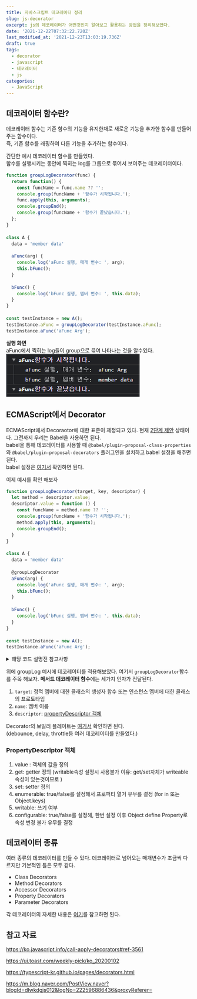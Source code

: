 ```yaml
---
title: 자바스크립트 데코레이터 정리
slug: js-decorator
excerpt: js의 데코레이터가 어떤것인지 알아보고 활용하는 방법을 정리해보았다.
date: '2021-12-22T07:32:22.720Z'
last_modified_at: '2021-12-23T13:03:19.736Z'
draft: true
tags:
  - decorator
  - javascript
  - 데코레이터
  - js
categories:
  - JavaScript
---
```


## 데코레이터 함수란?

데코레이터 함수는 기존 함수의 기능을 유지한채로 새로운 기능을 추가한 함수를 만들어주는 함수이다.  
즉, 기존 함수를 래핑하여 다른 기능을 추가하는 함수이다.  

간단한 예시 데코레이터 함수를 만들었다.  
함수를 실행시키는 동안에 찍히는 log를 그룹으로 묶어서 보여주는 데코레이터이다.

```js
function groupLogDecorator(func) {
  return function() {
    const funcName = func.name ?? '';
    console.group(funcName + '함수가 시작됩니다.');
    func.apply(this, arguments);
    console.groupEnd();
    console.group(funcName + '함수가 끝났습니다.');
  };
}

class A {
  data = 'member data'

  aFunc(arg) {
    console.log('aFunc 실행, 매개 변수: ', arg);
    this.bFunc();
  }

  bFunc() {
    console.log('bFunc 실행, 멤버 변수: ', this.data);
  }
}

const testInstance = new A();
testInstance.aFunc = groupLogDecorator(testInstance.aFunc);
testInstance.aFunc('aFunc Arg');
```

**실행 화면**  
aFunc에서 찍히는 log들이 group으로 묶여 나타나는 것을 알수있다.  
![실행화면](/assets/image/2021-12-22-js-decorator/20211222_172915.png)

## ECMAScript에서 Decorator

ECMAScript에서 Decoraotor에 대한 표준이 제정되고 있다.
현재 [2단계 제안](https://github.com/tc39/proposal-decorators) 상태이다. 그전까지 우리는 Babel을 사용하면 된다.  
babel을 통해 데코레이터를 사용할 때 `@babel/plugin-proposal-class-properties`와 `@babel/plugin-proposal-decorators` 플러그인을 설치하고 babel 설정을 해주면 된다.  
babel 설정은 [여기서](https://github.com/etch-cure/decorator_boilerplate/blob/main/.babelrc) 확인하면 된다.

이제 예시를 확인 해보자

```js
function groupLogDecorator(target, key, descriptor) {
  let method = descriptor.value;
  descriptor.value = function () {
    const funcName = method.name ?? '';
    console.group(funcName + '함수가 시작됩니다.');
    method.apply(this, arguments);
    console.groupEnd();
  }
}

class A {
  data = 'member data'

  @groupLogDecorator
  aFunc(arg) {
    console.log('aFunc 실행, 매개 변수: ', arg);
    this.bFunc();
  }

  bFunc() {
    console.log('bFunc 실행, 멤버 변수: ', this.data);
  }
}

const testInstance = new A();
testInstance.aFunc('aFunc Arg');
```

<details>
<summary>해당 코드 설명전 참고사항</summary>
<div markdown="1">
- [arguments 객체](https://developer.mozilla.org/ko/docs/Web/JavaScript/Reference/Functions/arguments)
- [Nullish coalescing operator](https://developer.mozilla.org/ko/docs/Web/JavaScript/Reference/Operators/Nullish_coalescing_operator)
</div>
</details>

위에 groupLog 예시에 데코레이터를 적용해보았다.
여기서 `groupLogDecorator`함수를 주목 해보자.
**메서드 데코레이터 함수**에는 세가지 인자가 전달된다.

1. `target`: 정적 멤버에 대한 클래스의 생성자 함수 또는 인스턴스 멤버에 대한 클래스의 프로토타입
2. `name`: 멤버 이름
3. `descriptor`: [propertyDescriptor 객체](#propertydescriptor-객체)

Decorator의 보일러 플레이트는 [여기서](https://github.com/etch-cure/decorator_boilerplate) 확인하면 된다.  
(debounce, delay, throttle등 여러 데코레이터를 만들었다.)

### PropertyDescriptor 객체

1. value : 객체의 값을 정의
2. get:  getter 정의 (writable속성 설정시 사용불가 이유: get/set자체가 writeable 속성이 있는것이므로 )
3. set:  setter 정의
4. enumerable: true/false를 설정해서 프로퍼티 열거 유무를 결정 (for in 또는 Object.keys)
5. writable: 쓰기 여부
6. configurable: true/false를 설정해, 한번 설정 이후 Object define Property로 속성 변경 불가 유무를 결정

## 데코레이터 종류

여러 종류의 데코레이터를 만들 수 있다. 데코레이터로 넘어오는 매개변수가 조금씩 다르지만 기본적인 틀은 모두 같다.

- Class Decorators
- Method Decorators
- Accessor Decorators
- Property Decorators
- Parameter Decorators

각 데코레이터의 자세한 내용은 [여기](https://typescript-kr.github.io/pages/decorators.html)를 참고하면 된다.

## 참고 자료

<https://ko.javascript.info/call-apply-decorators#ref-3561>

<https://ui.toast.com/weekly-pick/ko_20200102>

<https://typescript-kr.github.io/pages/decorators.html>

<https://m.blog.naver.com/PostView.naver?blogId=dlwkdgjs012&logNo=222596886436&proxyReferer=>
